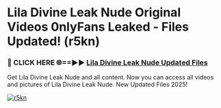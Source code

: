 # Lila Divine Leak Nude Original Videos 0nlyFans Leaked - Files Updated! (r5kn)

<h3>🔴 CLICK HERE 🌐==►► <a href="https://tinyurl.com/4mcuefdz" rel="nofollow">Lila Divine Leak Nude Updated Files</a></h3>

Get Lila Divine Leak Nude and all content. Now you can access all videos and pictures of Lila Divine Leak Nude. New Updated Files 2025!

[![r5kn](https://i.imgur.com/StAQSOY.gif)](https://tinyurl.com/4mcuefdz)
